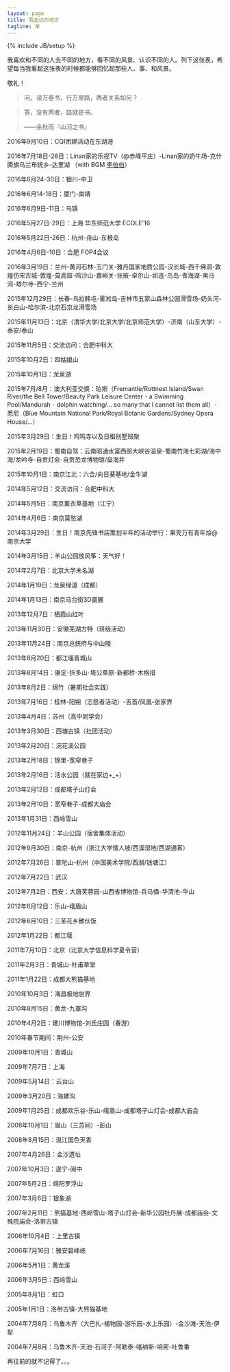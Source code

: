 ```yaml
---
layout: page
title: 我去过的地方
tagline: 单
---
```

{% include JB/setup %}

我喜欢和不同的人去不同的地方，看不同的风景、认识不同的人。列下这张表，希望每当我看起这张表的时候都能够回忆起那些人、事、和风景。

敬礼！

> 问，读万卷书，行万里路，两者关系如何？

> 答，没有两者，路就是书。

> ——余秋雨『山河之书』

2016年9月10日：CQI团建活动在东湖港

2016年7月18日-26日：Linan家的乐视TV（@赤峰平庄）-Linan家的奶牛场-克什腾旗乌兰布统乡-达里湖 （with BGM <a href="http://zhangchuheng.sinaapp.com/?p=487" title="【吉他谱】李伯伯">李伯伯</a>）

2016年6月24-30日：银川-中卫

2016年6月14-18日：厦门-南靖

2016年6月9日-11日：乌镇

2016年5月27日-29日：上海 华东师范大学 ECOLE'16

2016年5月22日-26日：杭州-舟山-东极岛

2016年4月6日-10日：合肥 FOP4会议

2016年3月19日：兰州-黄河石林-玉门关-雅丹国家地质公园-汉长城-西千佛洞-敦煌仿宋古城-敦煌-莫高窟-鸣沙山-嘉峪关-张掖-卓尔山-祁连-鸟岛-青海湖-黑马河-塔尔寺-西宁-兰州

2015年12月29日：长春-乌拉韩屯-雾凇岛-吉林市五家山森林公园滑雪场-奶头河-长白山-哈尔滨-北京石京龙滑雪场 

2015年11月13日：北京（清华大学/北京大学/北京师范大学）-济南（山东大学）-泰安/泰山 

2015年11月5日：交流访问：合肥中科大 

2015年10月2日：四姑娘山 

2015年10月1日：龙泉湖 

2015年7月/8月：澳大利亚交换：珀斯（Fremantle/Rottnest Island/Swan River/the Bell Tower/Beauty Park Leisure Center - a Swimming Pool/Mandurah - dolphin watching/... so many that I cannot list them all）-悉尼（Blue Mountain National Park/Royal Botanic Gardens/Sydney Opera House/...） 

2015年3月29日：生日！鸡鸣寺以及日租别墅班聚 

2015年2月19日：蜀南自驾：云南昭通水富西部大峡谷温泉-蜀南竹海七彩湖/海中海/龙吟寺-自贡灯会-自贡恐龙博物馆/燊海井 

2015年10月1日：南京江北：六合/向日葵基地/金牛湖 

2014年5月12日：交流访问：合肥中科大 

2014年5月5日：南京薰衣草基地（江宁） 

2014年4月6日：南京莫愁湖 

2014年3月29日：生日！南京先锋书店策划半年的活动举行：果壳万有青年烩@南京大学 

2014年3月15日：羊山公园放风筝：天气好！ 

2014年2月7日：北京大学未名湖 

2014年1月19日：龙泉绿道（成都） 

2014年1月13日：南京马台街3D画展 	

2013年12月7日：栖霞山红叶 

2013年11月30日：安徽芜湖方特（班级活动） 

2013年11月24日：南京总统府与中山陵 

2013年8月20日：都江堰青城山 

2013年8月14日：康定-折多山-塔公草原-新都桥-木格措 

2013年8月2日：绵竹（暑期社会实践） 

2013年7月16日：桂林-阳朔（志愿者活动）-吉首/凤凰-张家界 

2013年4月4日：苏州（高中同学会） 

2013年3月30日：西塘古镇（社团活动） 

2013年2月20日：浣花溪公园 

2013年2月18日：锦里-宽窄巷子 

2013年2月16日：活水公园（就在家边+_+） 

2013年2月12日：成都塔子山灯会 

2013年2月10日：宽窄巷子-成都大庙会 

2013年1月31日：西岭雪山 

2012年11月24日：羊山公园（宿舍集体活动） 

2012年9月30日：南京-杭州（浙江大学情人坡/西溪湿地/西湖通宵） 

2012年7月26日：普陀山-杭州（中国美术学院/西湖/钱塘江） 

2012年7月22日：武汉 

2012年7月2日：西安：大唐芙蓉园-山西省博物馆-兵马俑-华清池-华山 

2012年6月12日：乐山-峨眉山 
       
2012年6月10日：三圣花乡散伙饭 

2012年1月22日：都江堰 

2011年7月10日：北京（北京大学信息科学夏令营） 

2011年2月3日：青城山-杜甫草堂 

2011年1月22日：成都大熊猫基地 

2010年10月3日：海昌极地世界 

2010年8月15日：黄龙-九寨沟 

2010年4月2日：建川博物馆-刘氏庄园（春游） 

2010年春节期间：荆州-公安 

2009年10月1日：青城山 

2009年7月7日：上海 

2009年5月14日：云台山 

2009年3月20日：海螺沟 

2009年1月25日：成都欢乐谷-乐山-峨眉山-成都塔子山灯会-成都大庙会 

2008年10月1日：眉山（三苏祠）-彭山 

2008年8月15日：温江国色天香 

2007年4月26日：金沙遗址 

2007年10月3日：遂宁-阆中 

2007年5月2日：绵阳罗浮山 

2007年3月6日：银象湖 

2007年2月11日：熊猫基地-西岭雪山-塔子山灯会-新华公园牡丹展-成都庙会-文殊院庙会-洛带古镇 

2006年10月4日：上里古镇 

2006年7月16日：雅安碧峰峡 

2006年5月1日：黄龙溪 

2006年3月5日：西岭雪山 

2005年8月1日：虹口 

2005年1月1日：洛带古镇-大熊猫基地 

2004年7月8月：乌鲁木齐（大巴扎-植物园-游乐园-水上乐园）-金沙滩-天池-伊犁 

2004年7月8月：乌鲁木齐-天池-石河子-阿勒泰-喀纳斯-哈密-吐鲁番 

再往前的就不记得了。。。
